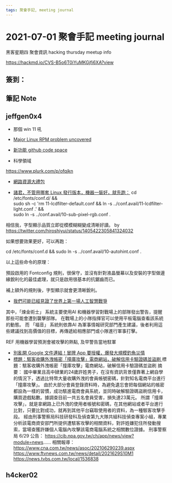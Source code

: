 ```yaml
---
tags: 聚會手記, meeting journal
---
```


2021-07-01 聚會手記 meeting journal
===

黑客星期四 聚會資訊
hacking thursday meetup info

https://hackmd.io/CVS-B5o6T0iYuMKGjfi6XA?view

簽到：
---

筆記 Note
---

## jeffgen0x4
- 那個 win 11 吼

- [Major Linux RPM problem uncovered
](
https://www.zdnet.com/article/major-linux-rpm-problem-uncovered/?ftag=COS-05-10aaa0h&utm_campaign=trueAnthem%3A%20Trending%20Content&utm_medium=trueAnthem&utm_source=facebook
)

- [新功能 github code space](https://github.com/features/codespaces)

- 科學領域

https://www.plurk.com/p/ofqjkn

- [網路資源大禮包](https://www.plurk.com/p/ofnz6q)

- [諸君，不管用哪套 Linux 發行版本，機器一裝好，就先跑：](https://twitter.com/hiroshiyui/status/1405422305841324032)
cd /etc/fonts/conf.d/ && \
sudo sh -c 'rm 11-lcdfilter-default.conf && ln -s ../conf.avail/11-lcdfilter-light.conf .' && \
sudo ln -s ../conf.avail/10-sub-pixel-rgb.conf .

相信我，字型顯示品質立即從模模糊糊變成清晰好讀。
by https://twitter.com/hiroshiyui/status/1405422305841324032

如果想要效果更好，可以再跑：

cd /etc/fonts/conf.d && sudo ln -s ../conf.avail/10-autohint.conf .

以上這些命令的原理：

預設啟用的 Fontconfig 規則，很保守，並沒有針對液晶螢幕以及安裝的字型做邊緣銳利化的最佳處理，就只是啟用很基本的抗鋸齒而已。

補上額外的規則後，字型顯示就會更清晰銳利。

- [我們可能已經見證了世界上第一場人工智慧戰爭
](https://www.plurk.com/p/ofdy8d)

其中，「煉金術士」 系統主要使用AI 和機器學習對戰場上的部隊發出警告，提醒那些可能會遭到襲擊部隊。
在戰場上的小隊指揮官可以使用平板電腦查看該系統的動態。 而 「福音」 系統則依靠AI 為軍事情報研究部門產生建議，後者利用這些建議找到高價值的目標，再傳遞給相應部門或小隊進行軍事打擊。

REF 用機器學習預測會被攻擊的熱點, 及早警告當地駐軍
- [別亂開 Google 文件連結！冒牌 App 要授權，爆發大規模釣魚災情
](https://www.inside.com.tw/article/9242-google-docs-users-hit-with-sophisticated-phishing-attack)
- [標題：駭客收購外洩帳密「撞庫攻擊」電商網站，破解信用卡驗證碼並盜刷
](https://www.facebook.com/netwargame/posts/4000330596682427)
標題：駭客收購外洩帳密「撞庫攻擊」電商網站，破解信用卡驗證碼並盜刷
摘要：
國中畢業且高中肄業的24歲許姓男子，在沒有資訊背景僅靠著上網自學的情況下，透過比特幣大量收購外洩的會員帳號密碼，針對知名電商平台進行「撞庫攻擊」。
由於大部分會員登錄資料時，為避免遺忘會把每個網站的帳密都設為一樣的習慣，成功駭進電商會員系統，並同時破解驗證碼盜刷信用卡，購買遊戲點數。據調查目前一共五名會員受害，損失達23萬元。
所謂「撞庫攻擊」，就是拿網路上已外洩的使用者帳號和密碼，在其他網站或者平台進行比對，只要比對成功，就再到其他平台竊取使用者的資料，為一種駭客攻擊手段。
經由刑事警察局科技研發科及偵查第九大隊共組科技偵查專案小組，專業分析該電商資安部門所提供遭駭客攻擊的相關資料，對許姓嫌犯住所發動搜索，當場查獲許嫌個人電腦內攻擊該電商電腦系統之相關數位證據。
刑事警察局 6/29 公告：
https://cib.npa.gov.tw/ch/app/news/view?module=news......
相關報導：
https://www.cna.com.tw/news/asoc/202106290239.aspx
https://www.ftvnews.com.tw/news/detail/2021629S10M1
https://news.tvbs.com.tw/local/1536838

## h4cker02